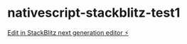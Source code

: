 # nativescript-stackblitz-test1

[Edit in StackBlitz next generation editor ⚡️](https://stackblitz.com/~/github.com/bar2cha/nativescript-stackblitz-test1)